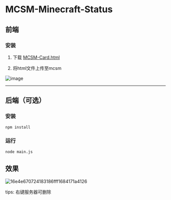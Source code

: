 # MCSM-Minecraft-Status 
## 前端
### 安装
1. 下载 [MCSM-Card.html](https://github.com/SIPC/MCSM-Minecraft-Status/blob/main/frontend/MCSM-Card.html)

2. 将html文件上传至mcsm

![image](https://github.com/SIPC/MCSM-Minecraft-Status/assets/92251518/e21f6677-beef-4c8d-a0cc-2fa5597c9743)

---

## 后端（可选）
### 安装
```
npm install
```
### 运行
```
node main.js
```

## 效果
![16e4e670724183186fff1684171a4126](https://github.com/SIPC/MCSM-Minecraft-Status/assets/92251518/974b65a9-ae4d-4ef3-a94b-d5deceb68830)


tips: 右键服务器可删除

